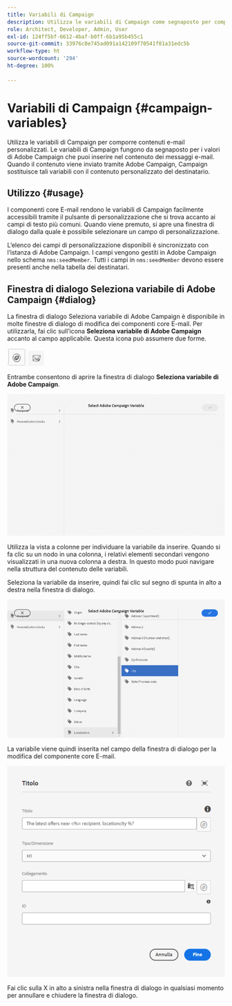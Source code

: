 ```yaml
---
title: Variabili di Campaign
description: Utilizza le variabili di Campaign come segnaposto per comporre un contenuto e-mail personalizzato.
role: Architect, Developer, Admin, User
exl-id: 124ff5bf-6612-4baf-b0ff-6b1a95b455c1
source-git-commit: 33976c0e745ad091a142109f70541f01a31edc5b
workflow-type: ht
source-wordcount: '294'
ht-degree: 100%

---
```



# Variabili di Campaign {#campaign-variables}

Utilizza le variabili di Campaign per comporre contenuti e-mail personalizzati. Le variabili di Campaign fungono da segnaposto per i valori di Adobe Campaign che puoi inserire nel contenuto dei messaggi e-mail. Quando il contenuto viene inviato tramite Adobe Campaign, Campaign sostituisce tali variabili con il contenuto personalizzato del destinatario.

## Utilizzo {#usage}

I componenti core E-mail rendono le variabili di Campaign facilmente accessibili tramite il pulsante di personalizzazione che si trova accanto ai campi di testo più comuni. Quando viene premuto, si apre una finestra di dialogo dalla quale è possibile selezionare un campo di personalizzazione.

L’elenco dei campi di personalizzazione disponibili è sincronizzato con l’istanza di Adobe Campaign. I campi vengono gestiti in Adobe Campaign nello schema `nms:seedMember`. Tutti i campi in `nms:seedMember` devono essere presenti anche nella tabella dei destinatari.

## Finestra di dialogo Seleziona variabile di Adobe Campaign {#dialog}

La finestra di dialogo Seleziona variabile di Adobe Campaign è disponibile in molte finestre di dialogo di modifica dei componenti core E-mail. Per utilizzarla, fai clic sull’icona **Seleziona variabile di Adobe Campaign** accanto al campo applicabile. Questa icona può assumere due forme.

![Pulsante Adobe Campaign](/help/email/assets/campaign-button.png)
![Icona Seleziona variabile di Adobe Campaign](/help/email/assets/select-adobe-campaign-variable-icon.png)

Entrambe consentono di aprire la finestra di dialogo **Seleziona variabile di Adobe Campaign**.

![Finestra di dialogo Seleziona variabile di Adobe Campaign](assets/select-campaign-variable-dialog.png)

Utilizza la vista a colonne per individuare la variabile da inserire. Quando si fa clic su un nodo in una colonna, i relativi elementi secondari vengono visualizzati in una nuova colonna a destra. In questo modo puoi navigare nella struttura del contenuto delle variabili.

Seleziona la variabile da inserire, quindi fai clic sul segno di spunta in alto a destra nella finestra di dialogo.

![Variabile di Adobe Campaign selezionata](assets/select-campaign-variable-dialog-selected.png)

La variabile viene quindi inserita nel campo della finestra di dialogo per la modifica del componente core E-mail.

![Variabile di Campaign inserita nella finestra di dialogo di modifica](assets/campaign-variable.png)

Fai clic sulla X in alto a sinistra nella finestra di dialogo in qualsiasi momento per annullare e chiudere la finestra di dialogo.
